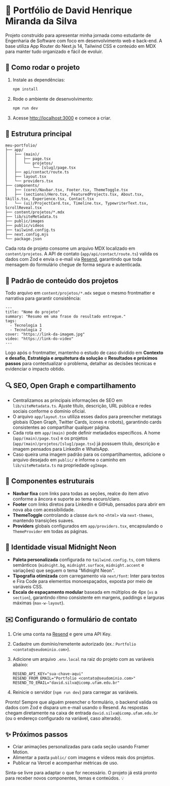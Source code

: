 # 🧭 Portfólio de David Henrique Miranda da Silva

Projeto construído para apresentar minha jornada como estudante de Engenharia de Software com foco em desenvolvimento web e back-end. A base utiliza App Router do Next.js 14, Tailwind CSS e conteúdo em MDX para manter tudo organizado e fácil de evoluir.

## 🚀 Como rodar o projeto

1. Instale as dependências:

   ```bash
   npm install
   ```

2. Rode o ambiente de desenvolvimento:

   ```bash
   npm run dev
   ```

3. Acesse <http://localhost:3000> e comece a criar.

## 🧱 Estrutura principal

```
meu-portfolio/
├── app/
│   ├── (main)/
│   │   ├── page.tsx
│   │   └── projetos/
│   │       └── [slug]/page.tsx
│   ├── api/contact/route.ts
│   ├── layout.tsx
│   └── providers.tsx
├── components/
│   ├── (core)/Navbar.tsx, Footer.tsx, ThemeToggle.tsx
│   ├── (sections)/Hero.tsx, FeaturedProjects.tsx, About.tsx, Skills.tsx, Experience.tsx, Contact.tsx
│   └── (ui)/ProjectCard.tsx, Timeline.tsx, TypewriterText.tsx, ScrollReveal.tsx
├── content/projetos/*.mdx
├── lib/siteMetadata.ts
├── public/images
├── public/videos
├── tailwind.config.ts
├── next.config.mjs
└── package.json
```

Cada rota de projeto consome um arquivo MDX localizado em `content/projetos`. A API de contato (`app/api/contact/route.ts`) valida os dados com Zod e envia o e-mail via [Resend](https://resend.com/), garantindo que toda mensagem do formulário chegue de forma segura e autenticada.

## 🧾 Padrão de conteúdo dos projetos

Todo arquivo em `content/projetos/*.mdx` segue o mesmo frontmatter e narrativa para garantir consistência:

```mdx
---
title: "Nome do projeto"
summary: "Resumo em uma frase do resultado entregue."
tags:
  - Tecnologia 1
  - Tecnologia 2
cover: "https://link-da-imagem.jpg"
video: "https://link-do-video"
---
```

Logo após o frontmatter, mantenho o estudo de caso dividido em **Contexto e desafio**, **Estratégia e arquitetura da solução** e **Resultados e próximos passos** para contextualizar o problema, detalhar as decisões técnicas e evidenciar o impacto obtido.

## 🔍 SEO, Open Graph e compartilhamento

- Centralizamos as principais informações de SEO em `lib/siteMetadata.ts`. Ajuste título, descrição, URL pública e redes sociais conforme o domínio oficial.
- O arquivo `app/layout.tsx` utiliza esses dados para preencher metatags globais (Open Graph, Twitter Cards, ícones e robots), garantindo cards consistentes ao compartilhar qualquer página.
- Cada rota em `app/(main)` pode definir metadados específicos. A home (`app/(main)/page.tsx`) e os projetos (`app/(main)/projetos/[slug]/page.tsx`) já possuem título, descrição e imagem pensados para LinkedIn e WhatsApp.
- Caso queira uma imagem padrão para os compartilhamentos, adicione o arquivo desejado em `public/` e informe o caminho em `lib/siteMetadata.ts` na propriedade `ogImage`.

## 🧩 Componentes estruturais

- **Navbar fixa** com links para todas as seções, realce do item ativo conforme a âncora e suporte ao tema escuro/claro.
- **Footer** com links diretos para LinkedIn e GitHub, pensados para abrir em nova aba com acessibilidade.
- **ThemeToggle** controlando a classe `dark` no `<html>` via `next-themes`, mantendo transições suaves.
- **Providers** globais configurados em `app/providers.tsx`, encapsulando o `ThemeProvider` em todas as páginas.

## 🎨 Identidade visual Midnight Neon

- **Paleta personalizada** configurada no `tailwind.config.ts`, com tokens semânticos (`midnight.bg`, `midnight.surface`, `midnight.accent` e variações) que seguem o tema "Midnight Neon".
- **Tipografia otimizada** com carregamento via `next/font`: Inter para textos e Fira Code para elementos monoespaçados, exposta por meio de variáveis CSS.
- **Escala de espaçamento modular** baseada em múltiplos de 4px (`xs` a `section`), garantindo ritmo consistente em margens, paddings e larguras máximas (`max-w-layout`).

## ✉️ Configurando o formulário de contato

1. Crie uma conta na [Resend](https://resend.com/) e gere uma API Key.
2. Cadastre um domínio/remetente autorizado (ex.: `Portfolio <contato@seudominio.com>`).
3. Adicione um arquivo `.env.local` na raiz do projeto com as variáveis abaixo:

   ```env
   RESEND_API_KEY="sua-chave-aqui"
   RESEND_FROM_EMAIL="Portfolio <contato@seudominio.com>"
   RESEND_TO_EMAIL="david.silva@icomp.ufam.edu.br"
   ```

4. Reinicie o servidor (`npm run dev`) para carregar as variáveis.

Pronto! Sempre que alguém preencher o formulário, o backend valida os dados com Zod e dispara um e-mail usando o Resend. As respostas chegam diretamente na caixa de entrada `david.silva@icomp.ufam.edu.br` (ou o endereço configurado na variável, caso alterado).

## ✨ Próximos passos

- Criar animações personalizadas para cada seção usando Framer Motion.
- Alimentar a pasta `public/` com imagens e vídeos reais dos projetos.
- Publicar na Vercel e acompanhar métricas de uso.

Sinta-se livre para adaptar o que for necessário. O projeto já está pronto para receber novos componentes, temas e conteúdos. 💡
